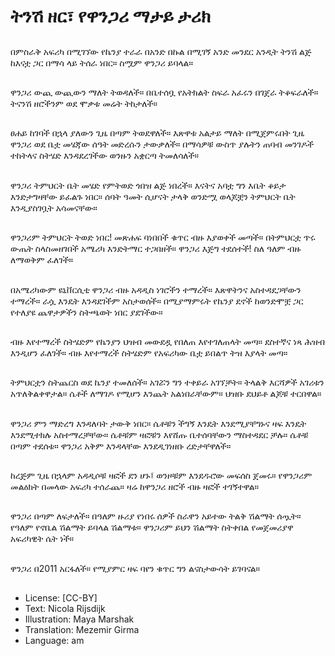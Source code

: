 # ትንሽ ዘር፣ የዋንጋሪ ማታይ ታሪክ

##
በምስራቅ አፍሪካ በሚገኘው የኬንያ ተራራ በአንድ በኩል በሚገኝ አንድ መንደር አንዲት ትንሽ ልጅ ከእናቷ ጋር በማሳ ላይ ትሰራ ነበር። ስሟም ዋንጋሪ ይባላል።

##
ዋንጋሪ ውጪ ውጪውን ማለት ትወዳለች። በቤተሰቧ የአትክልት ስፍራ አፈሩን በገጀራ ትቆፍራለች። ትናንሽ ዘሮችንም ወደ ሞቃቱ መሬት ትከታለች።

##
ፀሐይ ከገባች በኋላ ያለውን ጊዜ በጣም ትወደዋለች። እጽዋቱ አልታይ ማለት በሚጀምሩበት ጊዜ ዋንጋሪ ወደ ቤቷ መሄጃው ሰዓት መድረሱን ታውቃለች። በማሳዎቹ ውስጥ ያሉትን ጠባብ መንገዶች ተከትላና ስትሄድ እንዳደረገችው ወንዙን አቋርጣ ትመለሳለች።

##
ዋንጋሪ ትምህርት ቤት መሄድ የምትወድ ጎበዝ ልጅ ነበረች። እናትና አባቷ ግን እቤት ቆይታ እንድታግዛቸው ይፈልጉ ነበር። ሰባት ዓመት ሲሆናት ታላቅ ወንድሟ ወላጆቿን ትምህርት ቤት እንዲያስገቧት አሳመናቸው።

##
ዋንጋሪም ትምህርት ትወድ ነበር! መጽሐፍ ባነበበች ቁጥር ብዙ እያወቀች መጣች። በትምህርቷ ጥሩ ውጤት ስላስመዘገበች አሜሪካ እንድትማር ተጋበዘች። ዋንጋሪ እጅግ ተደሰተች! ስለ ዓለም ብዙ ለማወቅም ፈለገች።

##
በአሜሪካውም ዩኒቨርሲቲ ዋንጋሪ ብዙ አዳዲስ ነገሮችን ተማረች። እጽዋትንና አስተዳደጋቸውን ተማረች። ራሷ እንዴት እንዳደገችም አስታወሰች። በሚያማምሩት የኬንያ ደኖች ከወንድሞቿ ጋር የተለያዩ ጨዋታዎችን ስትጫወት ነበር ያደገችው።

##
ብዙ እየተማረች ስትሄድም የኬንያን ህዝብ መውደዷ የበለጠ እየተገለጠላት መጣ። ደስተኛና ነጻ ሕዝብ እንዲሆን ፈለገች። ብዙ እየተማረች ስትሄድም የአፍሪካው ቤቷ ይበልጥ ትዝ እያላት መጣ።

##
ትምህርቷን ስትጨርስ ወደ ኬንያ ተመለሰች። አገሯን ግን ተቀይራ አገኘቻት። ትላልቅ እርሻዎች አገሪቱን አጥለቅልቀዋታል። ሴቶች ለማገዶ የሚሆን እንጨት አልነበራቸውም። ህዝቡ ደህይቶ ልጆቹ ተርበዋል።

##
ዋንጋሪ ምን ማድረግ እንዳለባት ታውቅ ነበር። ሴቶቹን ችግኝ እንዴት እንደሚያቸግኑና ዛፍ እንዴት እንደሚተክሉ አስተማረቻቸው። ሴቶቹም ዛፎቹን እየሸጡ ቤተሰባቸውን ማስተዳደር ቻሉ። ሴቶቹ በጣም ተደሰቱ። ዋንጋሪ አቅም እንዳላቸው እንደዲገነዘቡ ረድታቸዋለች።

##
ከረጅም ጊዜ በኋላም አዳዲሶቹ ዛፎች ደን ሆኑ፤ ወንዞቹም እንደዱሮው መፍሰስ ጀመሩ። የዋንጋሪም መልዕክት በመላው አፍሪካ ተሰራጨ። ዛሬ ከዋንጋሪ ዘሮች ብዙ ዛፎች ተገኝተዋል።

##
ዋንጋሪ በጣም ለፍታለች። በዓለም ዙሪያ የነበሩ ሰዎች ስራዋን አይተው ትልቅ ሽልማት ሰጧት። የዓለም የኖቤል ሽልማት ይባላል ሽልማቱ። ዋንጋሪም ይህን ሽልማት ስትቀበል የመጀመሪያዋ አፍሪካዊት ሴት ነች።

##
ዋንጋሪ በ2011 አርፋለች። የሚያምር ዛፍ ባየን ቁጥር ግን ልናስታውሳት ይገባናል።

##
* License: [CC-BY]
* Text: Nicola Rijsdijk
* Illustration: Maya Marshak
* Translation: Mezemir Girma
* Language: am
